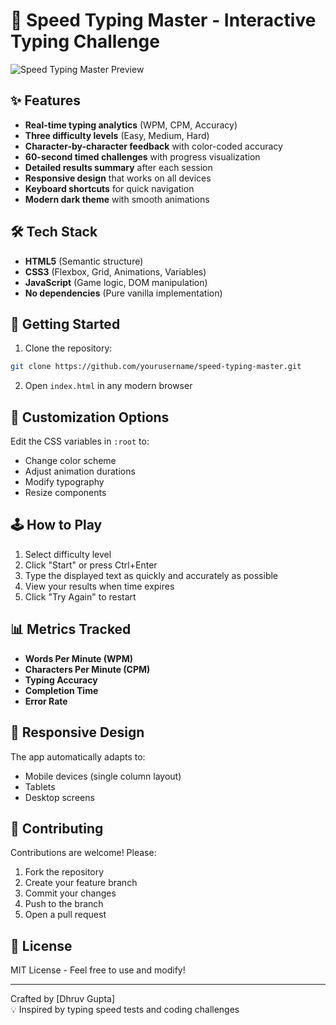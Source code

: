 # 🚀 Speed Typing Master - Interactive Typing Challenge

![Speed Typing Master Preview](https://x.com/Dhruvvv_2608/status/1909597975606686177) 

## ✨ Features

- **Real-time typing analytics** (WPM, CPM, Accuracy)
- **Three difficulty levels** (Easy, Medium, Hard)
- **Character-by-character feedback** with color-coded accuracy
- **60-second timed challenges** with progress visualization
- **Detailed results summary** after each session
- **Responsive design** that works on all devices
- **Keyboard shortcuts** for quick navigation
- **Modern dark theme** with smooth animations

## 🛠️ Tech Stack

- **HTML5** (Semantic structure)
- **CSS3** (Flexbox, Grid, Animations, Variables)
- **JavaScript** (Game logic, DOM manipulation)
- **No dependencies** (Pure vanilla implementation)

## 🚀 Getting Started

1. Clone the repository:
```bash
git clone https://github.com/yourusername/speed-typing-master.git
```
2. Open `index.html` in any modern browser

## 🎨 Customization Options

Edit the CSS variables in `:root` to:
- Change color scheme
- Adjust animation durations
- Modify typography
- Resize components

## 🕹️ How to Play

1. Select difficulty level
2. Click "Start" or press Ctrl+Enter
3. Type the displayed text as quickly and accurately as possible
4. View your results when time expires
5. Click "Try Again" to restart

## 📊 Metrics Tracked

- **Words Per Minute (WPM)**
- **Characters Per Minute (CPM)**
- **Typing Accuracy**
- **Completion Time**
- **Error Rate**

## 📱 Responsive Design

The app automatically adapts to:
- Mobile devices (single column layout)
- Tablets
- Desktop screens

## 🤝 Contributing

Contributions are welcome! Please:
1. Fork the repository
2. Create your feature branch
3. Commit your changes
4. Push to the branch
5. Open a pull request

## 📄 License

MIT License - Feel free to use and modify!

---

Crafted by [Dhruv Gupta]  
💡 Inspired by typing speed tests and coding challenges
